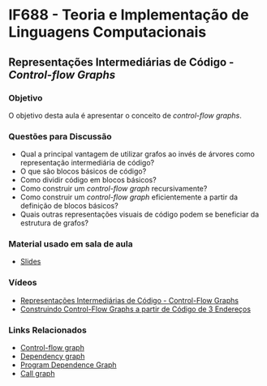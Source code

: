 # IF688 - Teoria e Implementação de Linguagens Computacionais

## Representações Intermediárias de Código - *Control-flow Graphs*

### Objetivo

O objetivo desta aula é apresentar o conceito de _control-flow graphs_.

### Questões para Discussão

- Qual a principal vantagem de utilizar grafos ao invés de árvores como representação intermediária de código? 
- O que são blocos básicos de código? 
- Como dividir código em blocos básicos? 
- Como construir um _control-flow graph_ recursivamente? 
- Como construir um _control-flow graph_ eficientemente a partir da definição de blocos básicos? 
- Quais outras representações visuais de código podem se beneficiar da estrutura de grafos? 

### Material usado em sala de aula

- [Slides](https://drive.google.com/file/d/1JzDDxxHqKZXk8rkYbc4DzykOvytv5aZ8/view?usp=sharing)

### Vídeos

- [Representações Intermediárias de Código - Control-Flow Graphs](https://www.youtube.com/watch?v=2BlBPc11PLs)
- [Construindo Control-Flow Graphs a partir de Código de 3 Endereços](https://www.youtube.com/watch?v=lGx9drsIz-g)

### Links Relacionados

- [Control-flow graph](https://en.wikipedia.org/wiki/Control_flow_graph)
- [Dependency graph](https://en.wikipedia.org/wiki/Dependency_graph)
- [Program Dependence Graph](https://en.wikipedia.org/wiki/Program_Dependence_Graph)
- [Call graph](https://en.wikipedia.org/wiki/Call_graph)